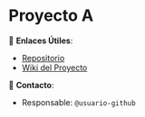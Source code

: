 # Proyecto A  

🔗 **Enlaces Útiles**:  
- [Repositorio](https://github.com/org/proyecto-a)  
- [Wiki del Proyecto](https://github.com/org/proyecto-a/wiki)  

📌 **Contacto**:  
- Responsable: `@usuario-github`